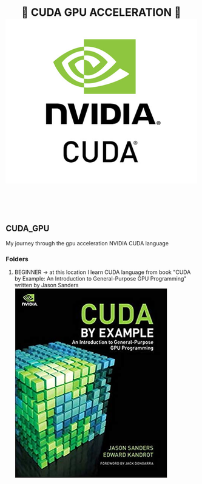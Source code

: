 

<div align="center">
<h1>
 💅 CUDA GPU ACCELERATION 💅 <br>


<a href="https://developer.nvidia.com/cuda-zone">
<img src="REPOSITORY_IMAGES/nvidia_cuda_logo.jpg">
</a>

</h1>
</div>
<br>
<br>
<br>

## CUDA_GPU
My journey through the gpu acceleration NVIDIA CUDA language

### Folders
1. BEGINNER -> at this location I learn CUDA language from book "CUDA by Example: An Introduction to General-Purpose GPU Programming" written by Jason Sanders <br />
![alt text](REPOSITORY_IMAGES/cuda_book_sanders.png)
